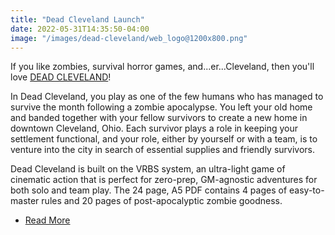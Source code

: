 ```yaml
---
title: "Dead Cleveland Launch"
date: 2022-05-31T14:35:50-04:00
image: "/images/dead-cleveland/web_logo@1200x800.png"
---
```


If you like zombies, survival horror games, and...er...Cleveland, then you'll love [DEAD CLEVELAND](/games/dead-cleveland)!

In Dead Cleveland, you play as one of the few humans who has managed to survive the month following a zombie apocalypse. You left your old home and banded together with your fellow survivors to create a new home in downtown Cleveland, Ohio. Each survivor plays a role in keeping your settlement functional, and your role, either by yourself or with a team, is to venture into the city in search of essential supplies and friendly survivors.

Dead Cleveland is built on the VRBS system, an ultra-light game of cinematic action that is perfect for zero-prep, GM-agnostic adventures for both solo and team play. The 24 page, A5 PDF contains 4 pages of easy-to-master rules and 20 pages of post-apocalyptic zombie goodness.

- [Read More](/games/dead-cleveland)
